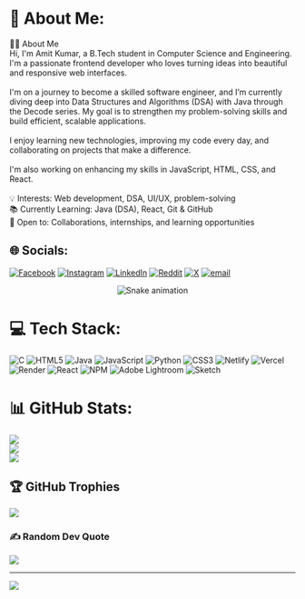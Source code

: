 # 💫 About Me:
👩‍💻 About Me<br>Hi, I'm Amit Kumar, a B.Tech student in Computer Science and Engineering. I'm a passionate frontend developer who loves turning ideas into beautiful and responsive web interfaces.<br><br>I'm on a journey to become a skilled software engineer, and I’m currently diving deep into Data Structures and Algorithms (DSA) with Java through the Decode series. My goal is to strengthen my problem-solving skills and build efficient, scalable applications.<br><br>I enjoy learning new technologies, improving my code every day, and collaborating on projects that make a difference.<br><br>I'm also working on enhancing my skills in JavaScript, HTML, CSS, and React.<br><br>💡 Interests: Web development, DSA, UI/UX, problem-solving<br>📚 Currently Learning: Java (DSA), React, Git & GitHub<br>🌱 Open to: Collaborations, internships, and learning opportunities


## 🌐 Socials:
[![Facebook](https://img.shields.io/badge/Facebook-%231877F2.svg?logo=Facebook&logoColor=white)](https://facebook.com/https://www.facebook.com/share/198PxTJxwz/) [![Instagram](https://img.shields.io/badge/Instagram-%23E4405F.svg?logo=Instagram&logoColor=white)](https://instagram.com/_amitydv_03) [![LinkedIn](https://img.shields.io/badge/LinkedIn-%230077B5.svg?logo=linkedin&logoColor=white)](https://www.linkedin.com/in/amit-kumar-42534b357/?utm_source=share&utm_campaign=share_via&utm_content=profile&utm_medium=android_app)  [![Reddit](https://img.shields.io/badge/Reddit-%23FF4500.svg?logo=Reddit&logoColor=white)](https://reddit.com/user/Amit_Kumar_03) [![X](https://img.shields.io/badge/X-black.svg?logo=X&logoColor=white)](https://x.com/@amit_ydv_03) [![email](https://img.shields.io/badge/Email-D14836?logo=gmail&logoColor=white)](mailto:imamit0311@gmail.com) 

<div align="center">
  <img src="https://profile-readme-generator.com/assets/snake.svg" alt="Snake animation" />
</div>

# 💻 Tech Stack:
![C](https://img.shields.io/badge/c-%2300599C.svg?style=flat&logo=c&logoColor=white) ![HTML5](https://img.shields.io/badge/html5-%23E34F26.svg?style=flat&logo=html5&logoColor=white) ![Java](https://img.shields.io/badge/java-%23ED8B00.svg?style=flat&logo=openjdk&logoColor=white) ![JavaScript](https://img.shields.io/badge/javascript-%23323330.svg?style=flat&logo=javascript&logoColor=%23F7DF1E) ![Python](https://img.shields.io/badge/python-3670A0?style=flat&logo=python&logoColor=ffdd54) ![CSS3](https://img.shields.io/badge/css3-%231572B6.svg?style=flat&logo=css3&logoColor=white) ![Netlify](https://img.shields.io/badge/netlify-%23000000.svg?style=flat&logo=netlify&logoColor=#00C7B7) ![Vercel](https://img.shields.io/badge/vercel-%23000000.svg?style=flat&logo=vercel&logoColor=white) ![Render](https://img.shields.io/badge/Render-%46E3B7.svg?style=flat&logo=render&logoColor=white) ![React](https://img.shields.io/badge/react-%2320232a.svg?style=flat&logo=react&logoColor=%2361DAFB) ![NPM](https://img.shields.io/badge/NPM-%23CB3837.svg?style=flat&logo=npm&logoColor=white) ![Adobe Lightroom](https://img.shields.io/badge/Adobe%20Lightroom-31A8FF.svg?style=flat&logo=Adobe%20Lightroom&logoColor=white) ![Sketch](https://img.shields.io/badge/Sketch-FFB387?style=flat&logo=sketch&logoColor=black)
# 📊 GitHub Stats:
![](https://github-readme-stats.vercel.app/api?username=amit-kumar-11&theme=radical&hide_border=false&include_all_commits=false&count_private=false)<br/>
![](https://nirzak-streak-stats.vercel.app/?user=amit-kumar-11&theme=radical&hide_border=false)<br/>
![](https://github-readme-stats.vercel.app/api/top-langs/?username=amit-kumar-11&theme=radical&hide_border=false&include_all_commits=false&count_private=false&layout=compact)

## 🏆 GitHub Trophies
![](https://github-profile-trophy.vercel.app/?username=amit-kumar-11&theme=radical&no-frame=false&no-bg=true&margin-w=4)

### ✍️ Random Dev Quote
![](https://quotes-github-readme.vercel.app/api?type=horizontal&theme=radical)

---
[![](https://visitcount.itsvg.in/api?id=amit-kumar-11&icon=0&color=0)](https://visitcount.itsvg.in)

<!-- Proudly created with GPRM ( https://gprm.itsvg.in ) -->
